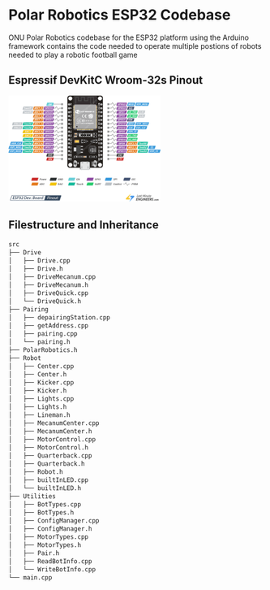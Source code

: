 # Polar Robotics ESP32 Codebase
ONU Polar Robotics codebase for the ESP32 platform using the Arduino framework
contains the code needed to operate multiple postions of robots needed to play a robotic football game 

## Espressif DevKitC Wroom-32s Pinout
<img src="/media/ESP32-DevKitCPinout.png" 
  alt="DevkitC pinout"
  style="margin: 0 auto; width: 300px">

<!-- ## NodeMCU-32s Pinout

https://m.media-amazon.com/images/I/516SPcBz+pL._AC_SY350_.jpg 

<img src="/media/NodeMCU_32s_Pinout.jpg" 
  alt="NodeMCU pinout"
  style="margin: 0 auto; width: 300px"> -->

## Filestructure and Inheritance
```
src
├── Drive
│   ├── Drive.cpp       
│   ├── Drive.h
│   ├── DriveMecanum.cpp
│   ├── DriveMecanum.h  
│   ├── DriveQuick.cpp
│   └── DriveQuick.h
├── Pairing
│   ├── depairingStation.cpp
│   ├── getAddress.cpp
│   ├── pairing.cpp
│   └── pairing.h
├── PolarRobotics.h
├── Robot
│   ├── Center.cpp
│   ├── Center.h
│   ├── Kicker.cpp
│   ├── Kicker.h
│   ├── Lights.cpp
│   ├── Lights.h
│   ├── Lineman.h
│   ├── MecanumCenter.cpp
│   ├── MecanumCenter.h
│   ├── MotorControl.cpp
│   ├── MotorControl.h
│   ├── Quarterback.cpp
│   ├── Quarterback.h
│   ├── Robot.h
│   ├── builtInLED.cpp
│   └── builtInLED.h
├── Utilities
│   ├── BotTypes.cpp
│   ├── BotTypes.h
│   ├── ConfigManager.cpp
│   ├── ConfigManager.h
│   ├── MotorTypes.cpp
│   ├── MotorTypes.h
│   ├── Pair.h
│   ├── ReadBotInfo.cpp
│   └── WriteBotInfo.cpp
└── main.cpp
```
